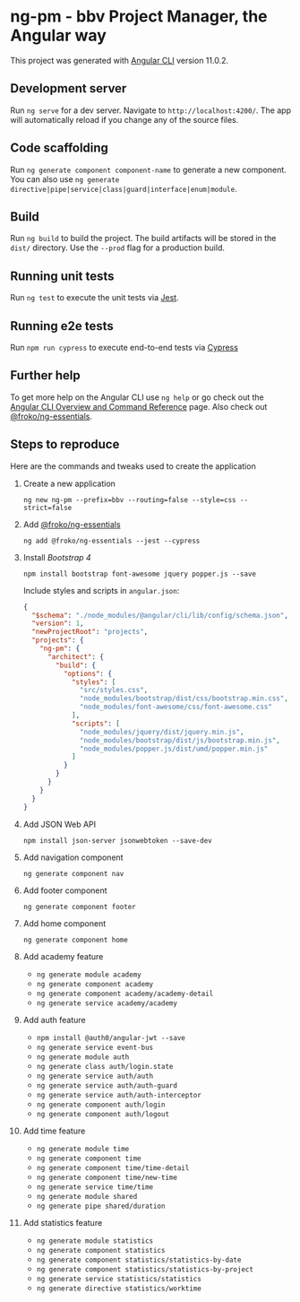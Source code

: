 # ng-pm - bbv Project Manager, the Angular way

This project was generated with [Angular CLI](https://github.com/angular/angular-cli) version 11.0.2.

## Development server

Run `ng serve` for a dev server. Navigate to `http://localhost:4200/`. The app will automatically reload if you change any of the source files.

## Code scaffolding

Run `ng generate component component-name` to generate a new component. You can also use `ng generate directive|pipe|service|class|guard|interface|enum|module`.

## Build

Run `ng build` to build the project. The build artifacts will be stored in the `dist/` directory. Use the `--prod` flag for a production build.

## Running unit tests

Run `ng test` to execute the unit tests via [Jest](https://jestjs.io/).

## Running e2e tests

Run `npm run cypress` to execute end-to-end tests via [Cypress](https://www.cypress.io/)

## Further help

To get more help on the Angular CLI use `ng help` or go check out the [Angular CLI Overview and Command Reference](https://angular.io/cli) page. Also check out [@froko/ng-essentials](https://www.npmjs.com/package/@froko/ng-essentials).

## Steps to reproduce

Here are the commands and tweaks used to create the application

1. Create a new application

   `ng new ng-pm --prefix=bbv --routing=false --style=css --strict=false`

2. Add [@froko/ng-essentials](https://www.npmjs.com/package/@froko/ng-essentials)

   `ng add @froko/ng-essentials --jest --cypress`

3. Install _Bootstrap 4_

   `npm install bootstrap font-awesome jquery popper.js --save`

   Include styles and scripts in `angular.json`:

   ```json
   {
     "$schema": "./node_modules/@angular/cli/lib/config/schema.json",
     "version": 1,
     "newProjectRoot": "projects",
     "projects": {
       "ng-pm": {
         "architect": {
           "build": {
             "options": {
               "styles": [
                 "src/styles.css",
                 "node_modules/bootstrap/dist/css/bootstrap.min.css",
                 "node_modules/font-awesome/css/font-awesome.css"
               ],
               "scripts": [
                 "node_modules/jquery/dist/jquery.min.js",
                 "node_modules/bootstrap/dist/js/bootstrap.min.js",
                 "node_modules/popper.js/dist/umd/popper.min.js"
               ]
             }
           }
         }
       }
     }
   }
   ```

4. Add JSON Web API

   `npm install json-server jsonwebtoken --save-dev`

5. Add navigation component

   `ng generate component nav`

6. Add footer component

   `ng generate component footer`

7. Add home component

   `ng generate component home`

8. Add academy feature

   - `ng generate module academy`
   - `ng generate component academy`
   - `ng generate component academy/academy-detail`
   - `ng generate service academy/academy`

9. Add auth feature

   - `npm install @auth0/angular-jwt --save`
   - `ng generate service event-bus`
   - `ng generate module auth`
   - `ng generate class auth/login.state`
   - `ng generate service auth/auth`
   - `ng generate service auth/auth-guard`
   - `ng generate service auth/auth-interceptor`
   - `ng generate component auth/login`
   - `ng generate component auth/logout`

10. Add time feature

    - `ng generate module time`
    - `ng generate component time`
    - `ng generate component time/time-detail`
    - `ng generate component time/new-time`
    - `ng generate service time/time`
    - `ng generate module shared`
    - `ng generate pipe shared/duration`

11. Add statistics feature

    - `ng generate module statistics`
    - `ng generate component statistics`
    - `ng generate component statistics/statistics-by-date`
    - `ng generate component statistics/statistics-by-project`
    - `ng generate service statistics/statistics`
    - `ng generate directive statistics/worktime`
